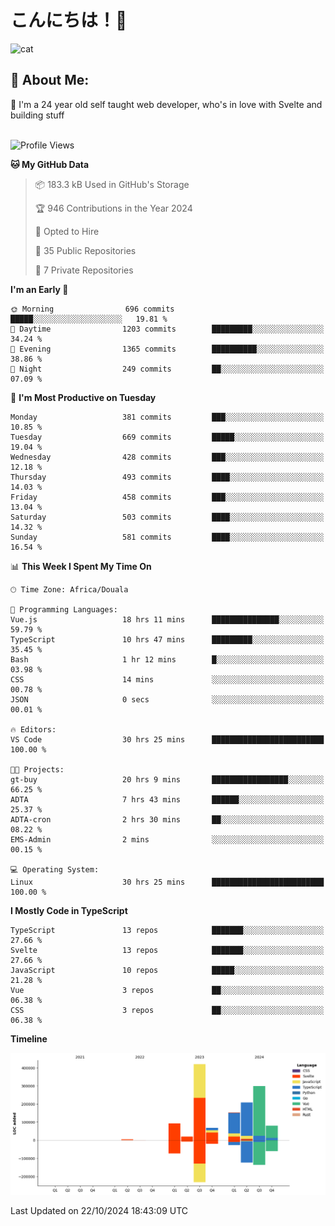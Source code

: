 

# こんにちは！🙂  
![cat](https://github.com/michaelnji/michaelnji/assets/73862378/606e99e9-2c18-4853-8722-991e4af8eae6)

## 💫 About Me:
🙂 I'm a 24 year old self taught web developer, who's in love with Svelte and building stuff <br><br>

<!--START_SECTION:waka-->
![Profile Views](http://img.shields.io/badge/Profile%20Views-0-blue)

**🐱 My GitHub Data** 

> 📦 183.3 kB Used in GitHub's Storage 
 > 
> 🏆 946 Contributions in the Year 2024
 > 
> 💼 Opted to Hire
 > 
> 📜 35 Public Repositories 
 > 
> 🔑 7 Private Repositories 
 > 
**I'm an Early 🐤** 

```text
🌞 Morning                696 commits         █████░░░░░░░░░░░░░░░░░░░░   19.81 % 
🌆 Daytime                1203 commits        █████████░░░░░░░░░░░░░░░░   34.24 % 
🌃 Evening                1365 commits        ██████████░░░░░░░░░░░░░░░   38.86 % 
🌙 Night                  249 commits         ██░░░░░░░░░░░░░░░░░░░░░░░   07.09 % 
```
📅 **I'm Most Productive on Tuesday** 

```text
Monday                   381 commits         ███░░░░░░░░░░░░░░░░░░░░░░   10.85 % 
Tuesday                  669 commits         █████░░░░░░░░░░░░░░░░░░░░   19.04 % 
Wednesday                428 commits         ███░░░░░░░░░░░░░░░░░░░░░░   12.18 % 
Thursday                 493 commits         ████░░░░░░░░░░░░░░░░░░░░░   14.03 % 
Friday                   458 commits         ███░░░░░░░░░░░░░░░░░░░░░░   13.04 % 
Saturday                 503 commits         ████░░░░░░░░░░░░░░░░░░░░░   14.32 % 
Sunday                   581 commits         ████░░░░░░░░░░░░░░░░░░░░░   16.54 % 
```


📊 **This Week I Spent My Time On** 

```text
🕑︎ Time Zone: Africa/Douala

💬 Programming Languages: 
Vue.js                   18 hrs 11 mins      ███████████████░░░░░░░░░░   59.79 % 
TypeScript               10 hrs 47 mins      █████████░░░░░░░░░░░░░░░░   35.45 % 
Bash                     1 hr 12 mins        █░░░░░░░░░░░░░░░░░░░░░░░░   03.98 % 
CSS                      14 mins             ░░░░░░░░░░░░░░░░░░░░░░░░░   00.78 % 
JSON                     0 secs              ░░░░░░░░░░░░░░░░░░░░░░░░░   00.01 % 

🔥 Editors: 
VS Code                  30 hrs 25 mins      █████████████████████████   100.00 % 

🐱‍💻 Projects: 
gt-buy                   20 hrs 9 mins       █████████████████░░░░░░░░   66.25 % 
ADTA                     7 hrs 43 mins       ██████░░░░░░░░░░░░░░░░░░░   25.37 % 
ADTA-cron                2 hrs 30 mins       ██░░░░░░░░░░░░░░░░░░░░░░░   08.22 % 
EMS-Admin                2 mins              ░░░░░░░░░░░░░░░░░░░░░░░░░   00.15 % 

💻 Operating System: 
Linux                    30 hrs 25 mins      █████████████████████████   100.00 % 
```

**I Mostly Code in TypeScript** 

```text
TypeScript               13 repos            ███████░░░░░░░░░░░░░░░░░░   27.66 % 
Svelte                   13 repos            ███████░░░░░░░░░░░░░░░░░░   27.66 % 
JavaScript               10 repos            █████░░░░░░░░░░░░░░░░░░░░   21.28 % 
Vue                      3 repos             ██░░░░░░░░░░░░░░░░░░░░░░░   06.38 % 
CSS                      3 repos             ██░░░░░░░░░░░░░░░░░░░░░░░   06.38 % 
```



**Timeline**

![Lines of Code chart](https://raw.githubusercontent.com/michaelnji/michaelnji/main/assets/bar_graph.png)


 Last Updated on 22/10/2024 18:43:09 UTC
<!--END_SECTION:waka-->
